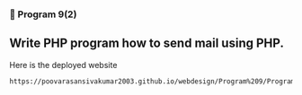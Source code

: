 ### 🚀 Program 9(2)
Write PHP program how to send mail using PHP.
---
Here is the deployed website
```
https://poovarasansivakumar2003.github.io/webdesign/Program%209/Program%209(2)/index.html
```
